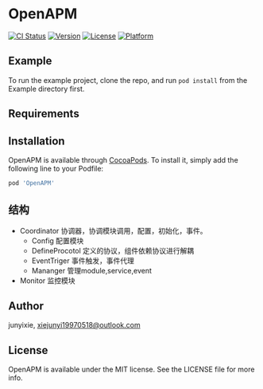 # OpenAPM

[![CI Status](https://img.shields.io/travis/junyixie/OpenAPM.svg?style=flat)](https://travis-ci.org/junyixie/OpenAPM)
[![Version](https://img.shields.io/cocoapods/v/OpenAPM.svg?style=flat)](https://cocoapods.org/pods/OpenAPM)
[![License](https://img.shields.io/cocoapods/l/OpenAPM.svg?style=flat)](https://cocoapods.org/pods/OpenAPM)
[![Platform](https://img.shields.io/cocoapods/p/OpenAPM.svg?style=flat)](https://cocoapods.org/pods/OpenAPM)

## Example

To run the example project, clone the repo, and run `pod install` from the Example directory first.

## Requirements

## Installation

OpenAPM is available through [CocoaPods](https://cocoapods.org). To install
it, simply add the following line to your Podfile:

```ruby
pod 'OpenAPM'
```

## 结构
- Coordinator 协调器，协调模块调用，配置，初始化，事件。
    - Config 配置模块
    - DefineProcotol 定义的协议，组件依赖协议进行解耦
    - EventTriger 事件触发，事件代理
    - Mananger 管理module,service,event
- Monitor 监控模块

## Author

junyixie, xiejunyi19970518@outlook.com

## License

OpenAPM is available under the MIT license. See the LICENSE file for more info.
